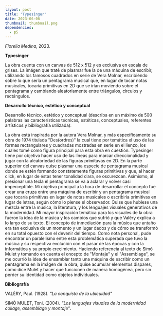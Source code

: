 ```yaml
---
layout: post
title: "Typesinger"
date: 2023-06-06
thumbnail: thumbnail.png
dependencies:
  - p5
---
```


<div id="div-sketch">
  <script type="text/javascript" src="sketch.js"></script>
</div>

_Fiorella Medina_, 2023.

**Typesinger**

La obra cuenta con un canvas de 512 x 512 y es exclusiva en escala de grises. La imágen que traté de plasmar fue la de una máquina de escribir, utilizando los famosos cuadrados en serie de Vera Molnar, escribiéndo sobre lo que sería un pentagrama musical que, en lugar de tocar notas musicales, tocaría primitivas en 2D que se irían moviendo sobre el pentagrama y cambiando aleatoriamente entre triángulos, círculos y rectángulos.

**Desarrollo técnico, estético y conceptual**

Desarrollo técnico, estético y conceptual (describa en un máximo de 500 palabras las características técnicas, estéticas, conceptuales, referentes artísticos y bibliografía utilizada): 

La obra está inspirada por la autora Vera Molnar, y más específicamente su obra de 1974 titulada "Des(ordres)" la cual tiene por temática el uso de las formas rectangulares y cuadradas mostradas en serie en el lienzo, los cuales tomé como figura principal para esta obra en cuestión. Typesinger tiene por objetivo hacer uso de las líneas para marcar direccionalidad y jugar con la aleatoriedad de las figuras primitavas en 2D.
En la parte superior del canvas quise plasmar una especie de pentagrama musical donde se estén formando constatemente figuras primitivas y que, al hacer click, en lugar de éstas tener tonalidad clara, se oscurezcan. Asimismo, al presionar una tecla el pentagrama se va a aclarar y volver casi imperceptible.
Mi objetivo principal a la hora de desarrollar el concepto fue crear una cruza entre una máquina de escribir y un pentagrama musical que tocaría primitivas en lugar de notas musicales o escribiría primitivas en lugar de letras, según cómo lo piense el observador. Quise que hubiese una mezcla entre la música, la literatura, y los lenguajes visuales generativos de la modernidad. 
Mi mayor inspiración temática para los visuales de la obra fueron la idea de la música y los cambios que sufrió y que Valéry explica a lo largo de su texto. El concepto de inmediación para la música que antaño era tan exclusiva de un momento y un lugar dados y de cómo se transformó en su total opuesto con el devenir del tiempo. Como nota personal, pude encontrar un paralelismo entre esta problemática superada que tuvo la música y su respectiva evolución con el pasar de las épocas y con la informática y su propio crecimiento.
Haciendo referencia al texto de Simó Mulet y tomando en cuenta el oncepto de "Montaje" y el "Assemblage", se me ocurrió la idea de ensamblar tanto una máquina de escribir como un pentagrama en la imágen de la obra, quise acumular elementos dispares, como dice Mulet y hacer que funcionen de manera homogénea, pero sin perder su identidad como objetos individuales. 

**Bibliografía**

VALÉRY, Paul. (1928). _"La conquista de la ubicuidad"_ 

SIMÓ MULET, Toni. (2004). _"Los lenguajes visuales de la modernidad collage, assemblage y montaje"_. 
